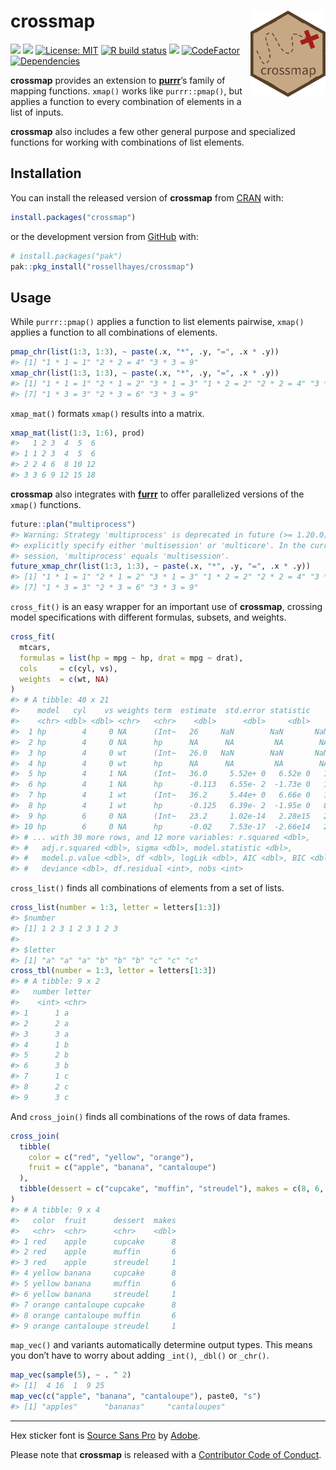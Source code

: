 
<!-- README.md is generated from README.Rmd. Please edit that file -->

# crossmap <img src="man/figures/logo.png?raw=TRUE" align="right" height="138" />

<!-- badges: start -->

[![](https://www.r-pkg.org/badges/version/crossmap?color=brightgreen)](https://cran.r-project.org/package=crossmap)
[![](https://img.shields.io/badge/lifecycle-stable-brightgreen.svg)](https://www.tidyverse.org/lifecycle/#stable)
[![License:
MIT](https://img.shields.io/badge/license-MIT-blueviolet.svg)](https://cran.r-project.org/web/licenses/MIT)
[![R build
status](https://github.com/rossellhayes/crossmap/workflows/R-CMD-check/badge.svg)](https://github.com/rossellhayes/crossmap/actions)
[![](https://codecov.io/gh/rossellhayes/crossmap/branch/master/graph/badge.svg)](https://codecov.io/gh/rossellhayes/crossmap)
[![CodeFactor](https://www.codefactor.io/repository/github/rossellhayes/crossmap/badge)](https://www.codefactor.io/repository/github/rossellhayes/crossmap)
[![Dependencies](https://tinyverse.netlify.com/badge/crossmap)](https://cran.r-project.org/package=crossmap)
<!-- badges: end -->

**crossmap** provides an extension to
[**purrr**](https://github.com/tidyverse/purrr)’s family of mapping
functions. `xmap()` works like `purrr::pmap()`, but applies a function
to every combination of elements in a list of inputs.

**crossmap** also includes a few other general purpose and specialized
functions for working with combinations of list elements.

## Installation

You can install the released version of **crossmap** from
[CRAN](https://cran.r-project.org/package=crossmap) with:

``` r
install.packages("crossmap")
```

or the development version from
[GitHub](https://github.com/rossellhayes/crossmap) with:

``` r
# install.packages("pak")
pak::pkg_install("rossellhayes/crossmap")
```

## Usage

While `purrr::pmap()` applies a function to list elements pairwise,
`xmap()` applies a function to all combinations of elements.

``` r
pmap_chr(list(1:3, 1:3), ~ paste(.x, "*", .y, "=", .x * .y))
#> [1] "1 * 1 = 1" "2 * 2 = 4" "3 * 3 = 9"
xmap_chr(list(1:3, 1:3), ~ paste(.x, "*", .y, "=", .x * .y))
#> [1] "1 * 1 = 1" "2 * 1 = 2" "3 * 1 = 3" "1 * 2 = 2" "2 * 2 = 4" "3 * 2 = 6"
#> [7] "1 * 3 = 3" "2 * 3 = 6" "3 * 3 = 9"
```

`xmap_mat()` formats `xmap()` results into a matrix.

``` r
xmap_mat(list(1:3, 1:6), prod)
#>   1 2 3  4  5  6
#> 1 1 2 3  4  5  6
#> 2 2 4 6  8 10 12
#> 3 3 6 9 12 15 18
```

**crossmap** also integrates with
[**furrr**](https://github.com/DavisVaughan/furrr) to offer parallelized
versions of the `xmap()` functions.

``` r
future::plan("multiprocess")
#> Warning: Strategy 'multiprocess' is deprecated in future (>= 1.20.0). Instead,
#> explicitly specify either 'multisession' or 'multicore'. In the current R
#> session, 'multiprocess' equals 'multisession'.
future_xmap_chr(list(1:3, 1:3), ~ paste(.x, "*", .y, "=", .x * .y))
#> [1] "1 * 1 = 1" "2 * 1 = 2" "3 * 1 = 3" "1 * 2 = 2" "2 * 2 = 4" "3 * 2 = 6"
#> [7] "1 * 3 = 3" "2 * 3 = 6" "3 * 3 = 9"
```

`cross_fit()` is an easy wrapper for an important use of **crossmap**,
crossing model specifications with different formulas, subsets, and
weights.

``` r
cross_fit(
  mtcars,
  formulas = list(hp = mpg ~ hp, drat = mpg ~ drat),
  cols     = c(cyl, vs),
  weights  = c(wt, NA)
)
#> # A tibble: 40 x 21
#>    model   cyl    vs weights term  estimate  std.error statistic    p.value
#>    <chr> <dbl> <dbl> <chr>   <chr>    <dbl>      <dbl>     <dbl>      <dbl>
#>  1 hp        4     0 NA      (Int~   26     NaN        NaN       NaN       
#>  2 hp        4     0 NA      hp      NA      NA         NA        NA       
#>  3 hp        4     0 wt      (Int~   26.0   NaN        NaN       NaN       
#>  4 hp        4     0 wt      hp      NA      NA         NA        NA       
#>  5 hp        4     1 NA      (Int~   36.0     5.52e+ 0   6.52e 0   1.85e- 4
#>  6 hp        4     1 NA      hp      -0.113   6.55e- 2  -1.73e 0   1.21e- 1
#>  7 hp        4     1 wt      (Int~   36.2     5.44e+ 0   6.66e 0   1.59e- 4
#>  8 hp        4     1 wt      hp      -0.125   6.39e- 2  -1.95e 0   8.73e- 2
#>  9 hp        6     0 NA      (Int~   23.2     1.02e-14   2.28e15   2.79e-16
#> 10 hp        6     0 NA      hp      -0.02    7.53e-17  -2.66e14   2.40e-15
#> # ... with 30 more rows, and 12 more variables: r.squared <dbl>,
#> #   adj.r.squared <dbl>, sigma <dbl>, model.statistic <dbl>,
#> #   model.p.value <dbl>, df <dbl>, logLik <dbl>, AIC <dbl>, BIC <dbl>,
#> #   deviance <dbl>, df.residual <int>, nobs <int>
```

`cross_list()` finds all combinations of elements from a set of lists.

``` r
cross_list(number = 1:3, letter = letters[1:3])
#> $number
#> [1] 1 2 3 1 2 3 1 2 3
#> 
#> $letter
#> [1] "a" "a" "a" "b" "b" "b" "c" "c" "c"
cross_tbl(number = 1:3, letter = letters[1:3])
#> # A tibble: 9 x 2
#>   number letter
#>    <int> <chr> 
#> 1      1 a     
#> 2      2 a     
#> 3      3 a     
#> 4      1 b     
#> 5      2 b     
#> 6      3 b     
#> 7      1 c     
#> 8      2 c     
#> 9      3 c
```

And `cross_join()` finds all combinations of the rows of data frames.

``` r
cross_join(
  tibble(
    color = c("red", "yellow", "orange"),
    fruit = c("apple", "banana", "cantaloupe")
  ),
  tibble(dessert = c("cupcake", "muffin", "streudel"), makes = c(8, 6, 1))
)
#> # A tibble: 9 x 4
#>   color  fruit      dessert  makes
#>   <chr>  <chr>      <chr>    <dbl>
#> 1 red    apple      cupcake      8
#> 2 red    apple      muffin       6
#> 3 red    apple      streudel     1
#> 4 yellow banana     cupcake      8
#> 5 yellow banana     muffin       6
#> 6 yellow banana     streudel     1
#> 7 orange cantaloupe cupcake      8
#> 8 orange cantaloupe muffin       6
#> 9 orange cantaloupe streudel     1
```

`map_vec()` and variants automatically determine output types. This
means you don’t have to worry about adding `_int()`, `_dbl()` or
`_chr()`.

``` r
map_vec(sample(5), ~ . ^ 2)
#> [1]  4 16  1  9 25
map_vec(c("apple", "banana", "cantaloupe"), paste0, "s")
#> [1] "apples"      "bananas"     "cantaloupes"
```

------------------------------------------------------------------------

Hex sticker font is [Source Sans
Pro](https://github.com/adobe-fonts/source-sans-pro) by
[Adobe](https://www.adobe.com).

Please note that **crossmap** is released with a [Contributor Code of
Conduct](https://www.contributor-covenant.org/version/2/0/code_of_conduct/).
